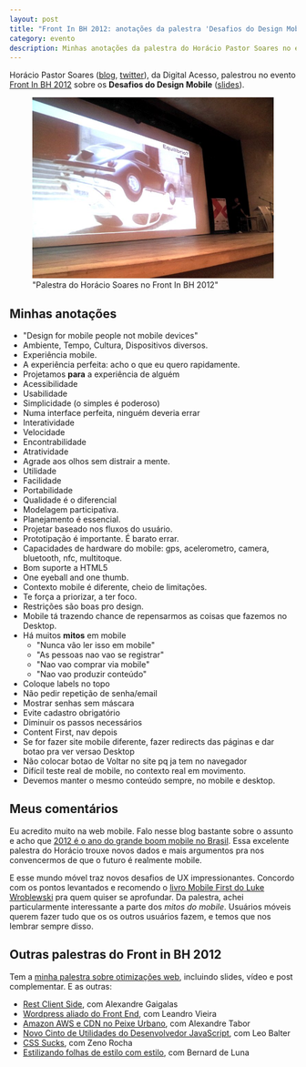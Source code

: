 ```yaml
---
layout: post
title: "Front In BH 2012: anotações da palestra 'Desafios do Design Mobile' do Horácio Soares"
category: evento
description: Minhas anotações da palestra do Horácio Pastor Soares no evento Front in BH 2012
---
```


Horácio Pastor Soares ([blog](http://horaciosoares.blogspot.com.br/), [twitter](https://twitter.com/horaciosoares)), da Digital Acesso, palestrou no evento [Front In BH 2012](http://www.frontinbh.com.br/) sobre os **Desafios do Design Mobile** ([slides](http://www.slideshare.net/horacio.soares/frontinbh-os-dasafios-do-desagin-mobile)).

<figure>
	<img src="img/posts/frontinbh2012/horacio.jpg">
	<figcaption>"Palestra do Horácio Soares no Front In BH 2012"</figcaption>
</figure>

## Minhas anotações

* "Design for mobile people not mobile devices"
* Ambiente, Tempo, Cultura, Dispositivos diversos.
* Experiência mobile.
* A experiência perfeita: acho o que eu quero rapidamente.
* Projetamos **para** a experiência de alguém
* Acessibilidade
* Usabilidade
* Simplicidade (o simples é poderoso)
* Numa interface perfeita, ninguém deveria errar
* Interatividade
* Velocidade
* Encontrabilidade
* Atratividade
* Agrade aos olhos sem distrair a mente.
* Utilidade
* Facilidade
* Portabilidade
* Qualidade é o diferencial
* Modelagem participativa.
* Planejamento é essencial.
* Projetar baseado nos fluxos do usuário.
* Prototipação é importante. É barato errar.
* Capacidades de hardware do mobile: gps, acelerometro, camera, bluetooth, nfc, multitoque.
* Bom suporte a HTML5
* One eyeball and one thumb.
* Contexto mobile é diferente, cheio de limitações.
* Te força a priorizar, a ter foco.
* Restrições são boas pro design.
* Mobile tá trazendo chance de repensarmos as coisas que fazemos no Desktop.
* Há muitos **mitos** em mobile
	* "Nunca vão ler isso em mobile"
	* "As pessoas nao vao se registrar"
	* "Nao vao comprar via mobile"
	* "Nao vao produzir conteúdo"
* Coloque labels no topo
* Não pedir repetição de senha/email
* Mostrar senhas sem máscara
* Evite cadastro obrigatório
* Diminuir os passos necessários
* Content First, nav depois
* Se for fazer site mobile diferente, fazer redirects das páginas e dar botao pra ver versao Desktop
* Não colocar botao de Voltar no site pq ja tem no navegador
* Difícil teste real de mobile, no contexto real em movimento.
* Devemos manter o mesmo conteúdo sempre, no mobile e desktop.

## Meus comentários

Eu acredito muito na web mobile. Falo nesse blog bastante sobre o assunto e acho que [2012 é o ano do grande boom mobile no Brasil](http://blog.caelum.com.br/2012-e-o-ano-do-mercado-mobile-no-brasil/). Essa excelente palestra do Horácio trouxe novos dados e mais argumentos pra nos convencermos de que o futuro é realmente mobile.

E esse mundo móvel traz novos desafios de UX impressionantes. Concordo com os pontos levantados e recomendo o [livro Mobile First do Luke Wroblewski](/review-livro-mobile-first-luke-wroblewski/) pra quem quiser se aprofundar. Da palestra, achei particularmente interessante a parte dos *mitos do mobile*. Usuários móveis querem fazer tudo que os os outros usuários fazem, e temos que nos lembrar sempre disso.

## Outras palestras do Front in BH 2012

Tem a [minha palestra sobre otimizações web](/frontinbh-otimizacoes-web/), incluindo slides, vídeo e post complementar. E as outras:

* [Rest Client Side](/front-in-bh-rest-client-side-alexandre-gaigalas/), com Alexandre Gaigalas
* [Wordpress aliado do Front End](/front-in-bh-wordpress-leandro-vieira/), com Leandro Vieira
* [Amazon AWS e CDN no Peixe Urbano](/front-in-bh-peixe-urbano-amazon-cdn-alexandre-tabor/), com Alexandre Tabor
* [Novo Cinto de Utilidades do Desenvolvedor JavaScript](/front-in-bh-novidades-mozilla-leo-balter/), com Leo Balter
* [CSS Sucks](/front-in-bh-css-sucks-zeno-rocha/), com Zeno Rocha
* [Estilizando folhas de estilo com estilo](/front-in-bh-estilizando-css-com-estilo-bernard-de-luna/), com Bernard de Luna




